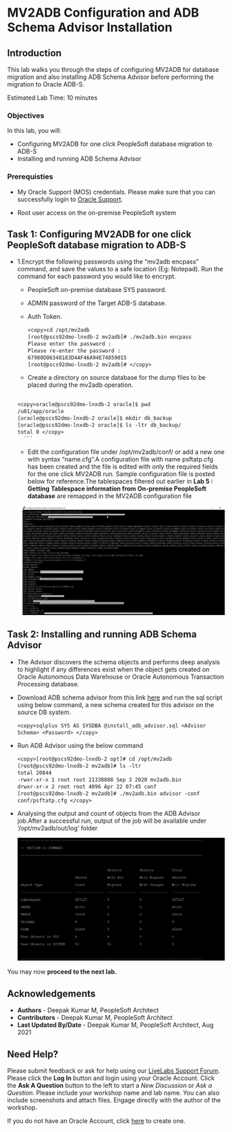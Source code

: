 #  MV2ADB Configuration and ADB Schema Advisor Installation

## Introduction
This lab walks you through the steps of configuring MV2ADB for database migration and also installing ADB Schema Advisor before performing the migration to Oracle ADB-S.

Estimated Lab Time: 10 minutes

### Objectives

In this lab, you will:
* Configuring MV2ADB for one click PeopleSoft database migration to ADB-S
* Installing and running ADB Schema Advisor


### Prerequisties
* My Oracle Support (MOS) credentials. Please make sure that you can successfully login to [Oracle Support](https://support.oracle.com).

* Root user access on the on-premise PeopleSoft system

## Task 1: Configuring MV2ADB for one click PeopleSoft database migration to ADB-S

* 1.Encrypt the following passwords using the “mv2adb encpass” command, and save the values to a safe location (Eg: Notepad). Run the command for each password you would like to encrypt.

    * PeopleSoft on-premise database SYS password.

    * ADMIN password of the Target ADB-S database.

    * Auth Token.

        ```
        <copy>cd /opt/mv2adb
        [root@pscs92dmo-lnxdb-2 mv2adb]# ./mv2adb.bin encpass
        Please enter the password :
        Please re-enter the password :
        67980D06348183D4AF46A94E74859015
        [root@pscs92dmo-lnxdb-2 mv2adb]# </copy>
        ```
     * Create a directory on source database for the dump files to be placed during the mv2adb operation.

        ```
      <copy>oracle@pscs92dmo-lnxdb-2 oracle]$ pwd
      /u01/app/oracle
      [oracle@pscs92dmo-lnxdb-2 oracle]$ mkdir db_backup
      [oracle@pscs92dmo-lnxdb-2 oracle]$ ls -ltr db_backup/
      total 0 </copy>
        ```
     * Edit the configuration file under /opt/mv2adb/conf/ or add a new one with syntax “name.cfg”.A configuration file with name psftatp.cfg has been created and the file is edited with only the required fields for the one click MV2ADB run. Sample configuration file is posted  below for reference.The tablespaces filtered out earlier in **Lab 5 : Getting Tablespace information from On-premise PeopleSoft database** are remapped in the MV2ADB configuration file

     ![](./images/config_masked.png "")
     

## Task 2: Installing and running ADB Schema Advisor

* The Advisor discovers the schema objects and performs deep analysis to highlight if any differences exist when the object gets created on Oracle Autonomous Data Warehouse or Oracle Autonomous Transaction Processing database.

* Download ADB schema advisor from this link [here](https://support.oracle.com/epmos/faces/DocumentDisplay?id=2462677.1) and run the sql script using below command, a new schema created for this advisor on the source DB system.
   
     ```
     <copy>sqlplus SYS AS SYSDBA @install_adb_advisor.sql <Advisor Schema> <Password> </copy>

     ```
* Run ADB Advisor using the below command
    
     ```
     <copy>[root@pscs92dmo-lnxdb-2 opt]# cd /opt/mv2adb
     [root@pscs92dmo-lnxdb-2 mv2adb]# ls -ltr
     total 20844
     -rwxr-xr-x 1 root root 21338808 Sep 3 2020 mv2adb.bin
     drwxr-xr-x 2 root root 4096 Apr 22 07:45 conf
     [root@pscs92dmo-lnxdb-2 mv2adb]# ./mv2adb.bin advisor -conf conf/psftatp.cfg </copy>
     ```

* Analysing the output and count of objects from the ADB Advisor job.After a successful run, output of the job will be available under ‘/opt/mv2adb/out/log’ folder

    ![](./images/analyser_output.png "")




You may now **proceed to the next lab.**

## Acknowledgements
* **Authors** - Deepak Kumar M, PeopleSoft Architect
* **Contributors** - Deepak Kumar M, PeopleSoft Architect
* **Last Updated By/Date** - Deepak Kumar M, PeopleSoft Architect, Aug 2021



## Need Help?
Please submit feedback or ask for help using our [LiveLabs Support Forum](https://community.oracle.com/tech/developers/categories/Migrate%20SaaS%20to%20OCI). Please click the **Log In** button and login using your Oracle Account. Click the **Ask A Question** button to the left to start a *New Discussion* or *Ask a Question*.  Please include your workshop name and lab name.  You can also include screenshots and attach files.  Engage directly with the author of the workshop.

If you do not have an Oracle Account, click [here](https://profile.oracle.com/myprofile/account/create-account.jspx) to create one.



